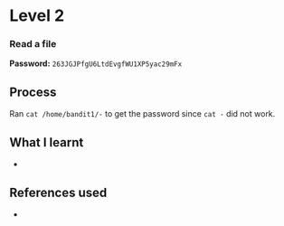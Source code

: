 # Level 2

### Read a file

**Password:** `263JGJPfgU6LtdEvgfWU1XP5yac29mFx`

## Process
Ran `cat /home/bandit1/-` to get the password since `cat -` did not work.

## What I learnt
-

## References used
-